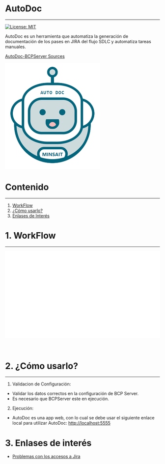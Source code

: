 
# AutoDoc
---

[![License: MIT](https://img.shields.io/badge/License-MIT-yellow.svg)](https://opensource.org/licenses/MIT)

AutoDoc es un herramienta que automatiza la generación de documentación de los pases en JIRA del flujo SDLC y automatiza tareas manuales.

[AutoDoc-BCPServer Sources](https://bitbucket.lima.bcp.com.pe/projects/LKDVBCP/repos/bcpserver-autodoc-sources/browse)

![Logo-autotoken](./img/logo-auto-doc.png)

# Contenido
---

1. [WorkFlow](#workflow)
1. [¿Cómo usarlo?](#uso)
1. [Enlases de Interés](#enlases)

# 1. WorkFlow <a name="workflow"></a>
---

  ![WorkFlowImg](./img/workflow.gif)

<br>

# 2. ¿Cómo usarlo? <a name="uso"></a>
---

1. Validacion de Configuración: 
  - Validar los datos correctos en la configuración de BCP Server.
  - Es necesario que BCPServer este en ejecución.  

2. Ejecución:
  - AutoDoc es una app web, con lo cual se debe usar el siguiente enlace local para utilizar AutoDoc: [http://localhost:5555](http://localhost:5555)

# 3. Enlases de interés <a name="enlases"></a>
  - [Problemas con los accesos a Jira](https://bitbucket.lima.bcp.com.pe/plugins/servlet/access-tokens/manage) 
<br>


